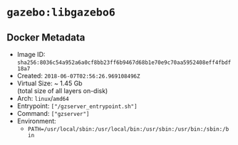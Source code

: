 # `gazebo:libgazebo6`

## Docker Metadata

- Image ID: `sha256:8036c54a952a6a0cf8bb23ff6b9467d68b1e70e9c70aa5952408eff4fbdf18a7`
- Created: `2018-06-07T02:56:26.969108496Z`
- Virtual Size: ~ 1.45 Gb  
  (total size of all layers on-disk)
- Arch: `linux`/`amd64`
- Entrypoint: `["/gzserver_entrypoint.sh"]`
- Command: `["gzserver"]`
- Environment:
  - `PATH=/usr/local/sbin:/usr/local/bin:/usr/sbin:/usr/bin:/sbin:/bin`
